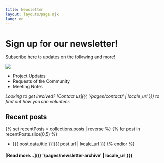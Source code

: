 ```yaml
---
title: Newsletter
layout: layouts/page.njk
lang: en
---
```


# Sign up for our newsletter!

[Subscribe here](https://buttondown.com/gwchildshsa#subscribe-form) to updates on the following and more!

<span class="image right"><img src="/assets/images/IMG_7072.jpg"></span>

- Project Updates
- Requests of the Community
- Meeting Notes

*Looking to get involved? [Contact us]({{ '/pages/contact/' | locale_url }}) to find out how you can volunteer.*

## Recent posts

{% set recentPosts = collections.posts | reverse %}
{% for post in recentPosts.slice(0,5) %}
   * [{{ post.data.title }}]({{ post.url | locale_url }})
{% endfor %}

#### [Read more...]({{ '/pages/newsletter-archive' | locale_url }})
